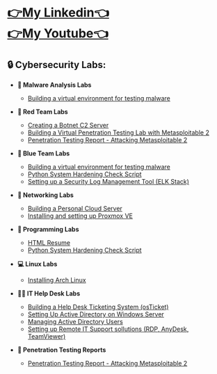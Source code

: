 <h1><a href="https://www.linkedin.com/in/malachi-rewane/">👉My Linkedin👈</a> <br/><a href="https://www.youtube.com/@MalachiRewane">👉My Youtube👈</a> </h1>

<h2>🔒 Cybersecurity Labs:</h2>

- <b>🩻 Malware Analysis Labs</b>
  - [Building a virtual environment for testing malware](https://github.com/MalachiSec/Malware_Analysis_VE_Lab)

- <b>🔴 Red Team Labs</b>
  - [Creating a Botnet C2 Server](https://github.com/MalachiSec/Malachisec)
  - [Building a Virtual Penetration Testing Lab with Metasploitable 2](https://github.com/MalachiSec/Malachisec)
  - [Penetration Testing Report - Attacking Metasploitable 2](https://github.com/MalachiSec/Malachisec)

- <b>🔵 Blue Team Labs</b>
  - [Building a virtual environment for testing malware](https://github.com/MalachiSec/Malachisec)
  - [Python System Hardening Check Script](https://github.com/MalachiSec/Win_Hardening_Script_Py)
  - [Setting up a Security Log Management Tool (ELK Stack)](https://github.com/MalachiSec/Malachisec)

 - <b>🛜 Networking Labs</b>
   - [Building a Personal Cloud Server](https://github.com/MalachiSec/Malachisec)
   - [Installing and setting up Proxmox VE](https://github.com/MalachiSec/Malachisec)

- <b>🔧 Programming Labs</b>
  - [HTML Resume](https://github.com/MalachiSec/Malachisec)
  - [Python System Hardening Check Script](https://github.com/MalachiSec/Win_Hardening_Script_Py)
 
 - <b>💻 Linux Labs</b>
   - [Installing Arch Linux](https://github.com/MalachiSec/Malachisec)
    
 - <b>👷‍♂️ IT Help Desk Labs</b>
   - [Building a Help Desk Ticketing System (osTicket)](https://github.com/MalachiSec/Malachisec)
   - [Setting Up Active Directory on Windows Server](https://github.com/MalachiSec/Malachisec)
   - [Managing Active Directory Users](https://github.com/MalachiSec/Malachisec)
   - [Setting up Remote IT Support sollutions (RDP, AnyDesk, TeamViewer)](https://github.com/MalachiSec/Malachisec)

 - <b>📄 Penetration Testing Reports</b>
   - [Penetration Testing Report - Attacking Metasploitable 2](https://github.com/MalachiSec/Malachisec)

